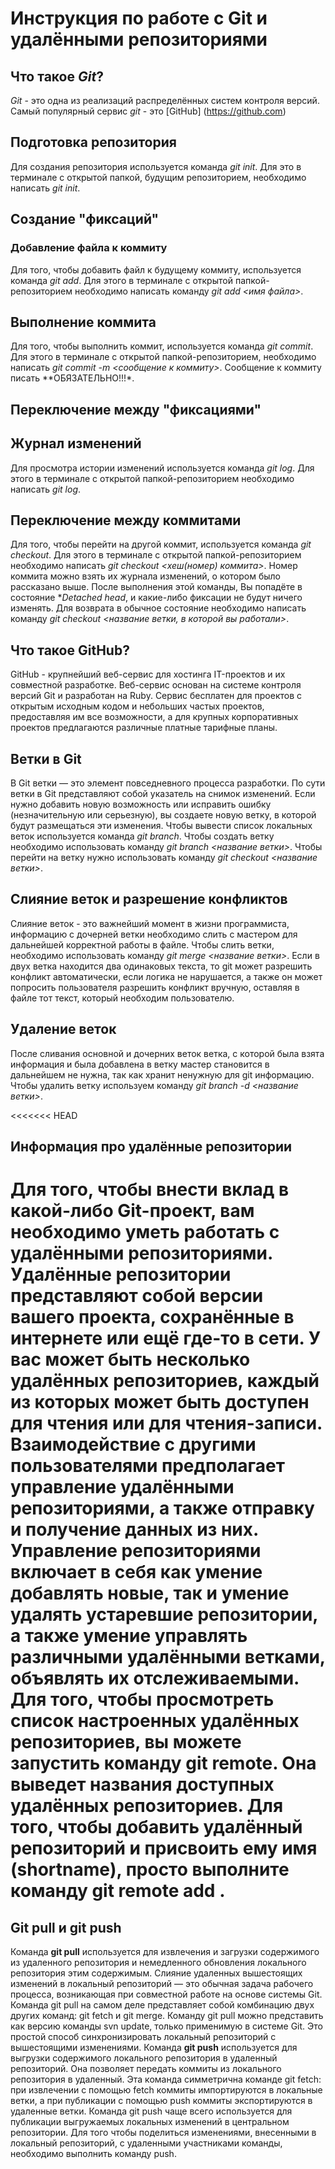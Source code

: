 # Инструкция по работе с Git и удалёнными репозиториями

## Что такое *Git*?
*Git* - это одна из реализаций распределённых систем контроля версий. Самый популярный сервис *git* - это [GitHub] (https://github.com)
## Подготовка репозитория
Для создания репозитория используется команда *git init*. Для это в терминале с открытой папкой, будущим репозиторием, необходимо написать *git init*.
## Создание "фиксаций"

### Добавление файла к коммиту
Для того, чтобы добавить файл к будущему коммиту, используется команда *git add*. Для этого в терминале с открытой папкой-репозиторием необходимо написать команду *git add <имя файла>*.

## Выполнение коммита 
Для того, чтобы выполнить коммит, используется команда *git commit*. Для этого в терминале с открытой папкой-репозиторием, необходимо написать *git commit -m <сообщение к коммиту>*. Сообщение к коммиту писать **ОБЯЗАТЕЛЬНО!!!*.

## Переключение между "фиксациями"

## Журнал изменений
Для просмотра истории изменений используется команда *git log*. Для этого в терминале с открытой папкой-репозиторием необходимо написать *git log*.

## Переключение между коммитами
Для того, чтобы перейти на другой коммит, используется команда *git checkout*. Для этого в терминале с открытой папкой-репозиторием необходимо написать *git checkout <хеш(номер) коммита>*. Номер коммита можно взять их журнала изменений, о котором было рассказано выше. После выполнения этой команды, Вы попадёте в состояние **Detached head*, и какие-либо фиксации не будут ничего изменять. Для возврата в обычное состояние необходимо написать команду *git checkout <название ветки, в  которой вы работали>*.

## Что такое GitHub?
GitHub - крупнейший веб-сервис для хостинга IT-проектов и их совместной разработке. Веб-сервис основан на системе контроля версий Git и разработан на Ruby. Сервис бесплатен для проектов с открытым исходным кодом и небольших частых проектов, предоставляя им все возможности, а для крупных корпоративных проектов предлагаются различные платные тарифные планы.

## Ветки в Git
В Git ветки — это элемент повседневного процесса разработки. По сути ветки в Git представляют собой указатель на снимок изменений. Если нужно добавить новую возможность или исправить ошибку (незначительную или серьезную), вы создаете новую ветку, в которой будут размещаться эти изменения. Чтобы вывести список локальных веток используется команда *git branch*. Чтобы создать ветку необходимо использовать команду *git branch <название ветки>*. Чтобы перейти на ветку нужно использовать команду *git checkout <название ветки>*.

## Слияние веток и разрешение конфликтов
Слияние веток - это важнейший момент в жизни программиста, информацию с дочерней ветки необходимо слить с мастером для дальнейшей корректной работы в файле. Чтобы слить ветки, необходимо использовать команду *git merge <название ветки>*. Если в двух ветка находится два одинаковых текста, то git может разрешить конфликт автоматически, если логика не нарушается, а также он может попросить  пользователя разрешить конфликт вручную, оставляя в файле тот текст, который необходим пользователю.

## Удаление веток
После сливания основной и дочерних веток ветка, с которой была взята информация и была добавлена в ветку мастер становится в дальнейшем не нужна, так как хранит ненужную для git информацию. Чтобы удалить ветку используем команду *git branch -d <название ветки>*.

<<<<<<< HEAD
## Информация про удалённые репозитории
Для того, чтобы внести вклад в какой-либо Git-проект, вам необходимо уметь работать с удалёнными репозиториями. Удалённые репозитории представляют собой версии вашего проекта, сохранённые в интернете или ещё где-то в сети. У вас может быть несколько удалённых репозиториев, каждый из которых может быть доступен для чтения или для чтения-записи. Взаимодействие с другими пользователями предполагает управление удалёнными репозиториями, а также отправку и получение данных из них. Управление репозиториями включает в себя как умение добавлять новые, так и умение удалять устаревшие репозитории, а также умение управлять различными удалёнными ветками, объявлять их отслеживаемыми. Для того, чтобы просмотреть список настроенных удалённых репозиториев, вы можете запустить команду git remote. Она выведет названия доступных удалённых репозиториев. Для того, чтобы добавить удалённый репозиторий и присвоить ему имя (shortname), просто выполните команду git remote add <shortname>.
=======
## Git pull и git push
Команда **git pull** используется для извлечения и загрузки содержимого из удаленного репозитория и немедленного обновления локального репозитория этим содержимым. Слияние удаленных вышестоящих изменений в локальный репозиторий — это обычная задача рабочего процесса, возникающая при совместной работе на основе системы Git. Команда git pull на самом деле представляет собой комбинацию двух других команд: git fetch и git merge. Команду git pull можно представить как версию команды svn update, только применимую в системе Git. Это простой способ синхронизировать локальный репозиторий с вышестоящими изменениями. Команда **git push** используется для выгрузки содержимого локального репозитория в удаленный репозиторий. Она позволяет передать коммиты из локального репозитория в удаленный. Эта команда симметрична команде git fetch: при извлечении с помощью fetch коммиты импортируются в локальные ветки, а при публикации с помощью push коммиты экспортируются в удаленные ветки. Команда git push чаще всего используется для публикации выгружаемых локальных изменений в центральном репозитории. Для того чтобы поделиться изменениями, внесенными в локальный репозиторий, с удаленными участниками команды, необходимо выполнить команду push.

